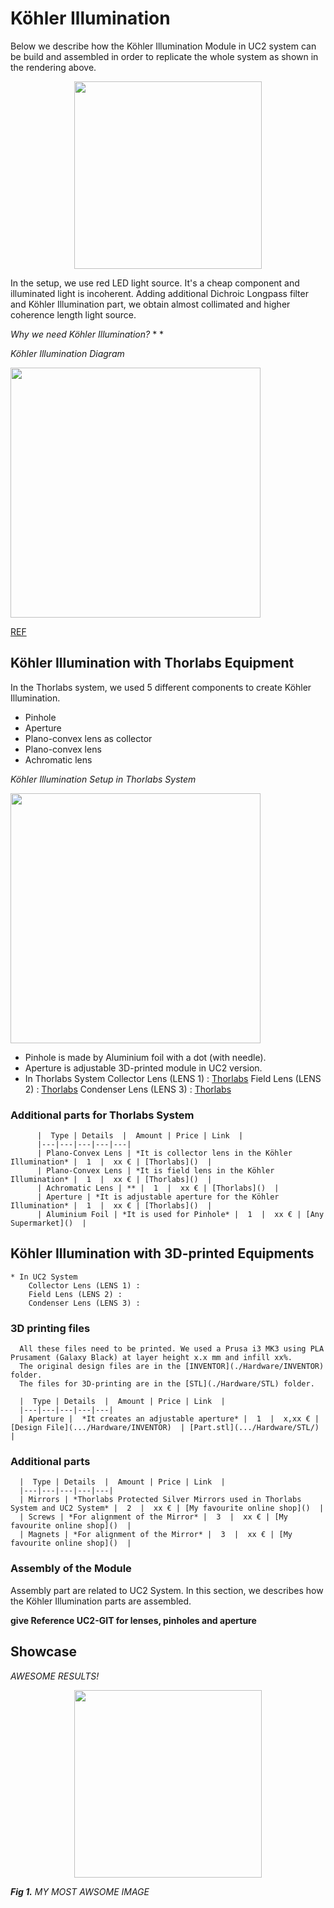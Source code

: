 # Köhler Illumination

Below we describe how the Köhler Illumination Module in UC2 system can be build and assembled in order to replicate the whole system as shown in the rendering above.

<p align="center">
<a> <img src="./IMAGES/" width="300"></a>
</p>

In the setup, we use red LED light source. It's a cheap component and illuminated light is incoherent. Adding additional Dichroic Longpass filter and Köhler Illumination part, we obtain almost collimated and higher coherence length light source.

*Why we need Köhler Illumination?*
*
*


*Köhler Illumination Diagram*

<p align="left">
<a href="#logo" name="logo"><img src="./IMAGES/lightsourcesfigure8.jpg" width="400"></a>
</p>

[REF](http://zeiss-campus.magnet.fsu.edu/articles/lightsources/lightsourcefundamentals.html)


## Köhler Illumination with Thorlabs Equipment

In the Thorlabs system, we used 5 different components to create Köhler Illumination.
* Pinhole
* Aperture
* Plano-convex lens as collector
* Plano-convex lens
* Achromatic lens

*Köhler Illumination Setup in Thorlabs System*
<p align="left">
<a href="#logo" name="logo"><img src="./IMAGES/" width="400"></a>
</p>


* Pinhole is made by Aluminium foil with a dot (with needle).
* Aperture is adjustable 3D-printed module in UC2 version.
* In Thorlabs System
    Collector Lens (LENS 1) : [Thorlabs]()
    Field Lens (LENS 2) : [Thorlabs]()
    Condenser Lens (LENS 3) : [Thorlabs]()

### Additional parts for Thorlabs System

          |  Type | Details  |  Amount | Price | Link  |
          |---|---|---|---|---|
          | Plano-Convex Lens | *It is collector lens in the Köhler Illumination* |  1  |  xx € | [Thorlabs]()  |
          | Plano-Convex Lens | *It is field lens in the Köhler Illumination* |  1  |  xx € | [Thorlabs]()  |
          | Achromatic Lens | ** |  1  |  xx € | [Thorlabs]()  |
          | Aperture | *It is adjustable aperture for the Köhler Illumination* |  1  |  xx € | [Thorlabs]()  |
          | Aluminium Foil | *It is used for Pinhole* |  1  |  xx € | [Any Supermarket]()  |


## Köhler Illumination with 3D-printed Equipments

    * In UC2 System
        Collector Lens (LENS 1) :
        Field Lens (LENS 2) :
        Condenser Lens (LENS 3) :

### 3D printing files

      All these files need to be printed. We used a Prusa i3 MK3 using PLA Prusament (Galaxy Black) at layer height x.x mm and infill xx%.
      The original design files are in the [INVENTOR](./Hardware/INVENTOR) folder.
      The files for 3D-printing are in the [STL](./Hardware/STL) folder.

      |  Type | Details  |  Amount | Price | Link  |
      |---|---|---|---|---|
      | Aperture |  *It creates an adjustable aperture* |  1  |  x,xx € | [Design File](.../Hardware/INVENTOR)  | [Part.stl](.../Hardware/STL/)  |

### Additional parts

      |  Type | Details  |  Amount | Price | Link  |
      |---|---|---|---|---|
      | Mirrors | *Thorlabs Protected Silver Mirrors used in Thorlabs System and UC2 System* |  2  |  xx € | [My favourite online shop]()  |
      | Screws | *For alignment of the Mirror* |  3  |  xx € | [My favourite online shop]()  |
      | Magnets | *For alignment of the Mirror* |  3  |  xx € | [My favourite online shop]()  |

### Assembly of the Module
Assembly part are related to UC2 System. In this section, we describes how the Köhler Illumination parts are assembled.

**give Reference UC2-GIT for lenses, pinholes and aperture**


## Showcase
*AWESOME RESULTS!*

<p align="center">
<a> <img src="./IMAGES/" width="300"></a>
</p>

***Fig 1.*** *MY MOST AWSOME IMAGE*
